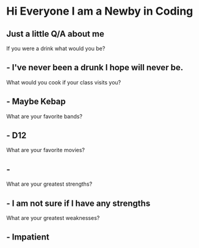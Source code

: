 # Hi Everyone I am a Newby in Coding

## Just a little Q/A about me

If you were a drink what would you be?
## - I've never been a drunk I hope will never be.
What would you cook if your class visits you?
## - Maybe Kebap 
What are your favorite bands?
## - D12
What are your favorite movies?
## -
What are your greatest strengths?
## - I am not sure if I have any strengths
What are your greatest weaknesses?
## - Impatient
